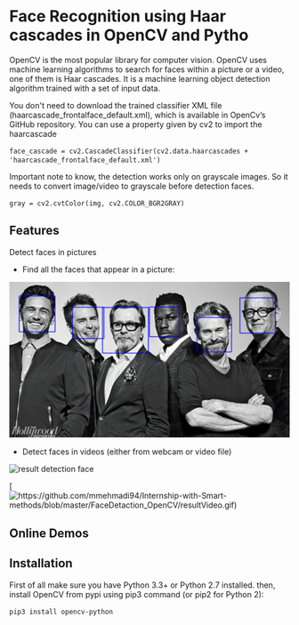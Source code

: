 # Face Recognition using Haar cascades in OpenCV and Pytho

OpenCV is the most popular library for computer vision. OpenCV uses machine learning algorithms to search for faces within a picture or a video, one of them is Haar cascades. It is a machine learning object detection algorithm trained with a set of input data.


You don't need to download the trained classifier XML file (haarcascade_frontalface_default.xml), which is available in OpenCv’s GitHub repository. You can use a property given by cv2 to import the haarcascade

```
face_cascade = cv2.CascadeClassifier(cv2.data.haarcascades + 'haarcascade_frontalface_default.xml')
```

Important note to know, the detection works only on grayscale images. So it needs to convert image/video to grayscale before detection faces.

```
gray = cv2.cvtColor(img, cv2.COLOR_BGR2GRAY)
```


## Features
Detect faces in pictures
- Find all the faces that appear in a picture:

![result detection face](https://github.com/mmehmadi94/Internship-with-Smart-methods/blob/master/FaceDetaction_OpenCV/resultImage.png)

- Detect faces in videos (either from webcam or video file)

![result detection face](https://github.com/mmehmadi94/Internship-with-Smart-methods/blob/master/FaceDetaction_OpenCV/resultVideo.gif)


[![https://github.com/mmehmadi94/Internship-with-Smart-methods/blob/master/FaceDetaction_OpenCV/resultVideo.gif)]()


## Online Demos


## Installation


First of all make sure you have Python 3.3+ or Python 2.7 installed. then, install OpenCV from pypi using pip3 command (or pip2 for Python 2):

```
pip3 install opencv-python
```

